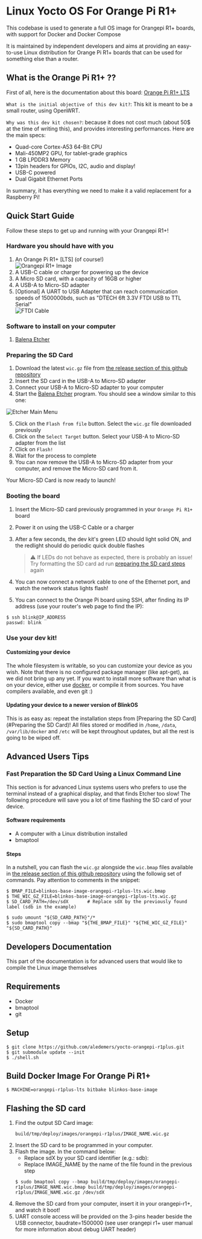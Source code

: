 # Linux Yocto OS For Orange Pi R1+

This codebase is used to generate a full OS image for Orangepi R1+ boards, with support
for Docker and Docker Compose

It is maintained by independent developers and aims at providing an easy-to-use Linux distribution 
for Orange Pi R1+ boards that can be used for something else than a router.

## What is the Orange Pi R1+ ??

First of all, here is the documentation about this board: [Orange Pi R1+ LTS](http://www.orangepi.org/html/hardWare/computerAndMicrocontrollers/details/orange-pi-R1-Plus-LTS.html)  


`What is the initial objective of this dev kit?`: This kit is meant to be a small router, using OpenWRT.  

`Why was this dev kit chosen?`: because it does not cost much (about 50$ at the time of writing this), and provides interesting performances. Here are the main specs:
- Quad-core Cortex-A53 64-Bit CPU  
- Mali-450MP2 GPU, for tablet-grade graphics  
- 1 GB LPDDR3 Memory  
- 13pin headers for GPIOs, I2C, audio and display!  
- USB-C powered  
- Dual Gigabit Ethernet Ports  

In summary, it has everything we need to make it a valid replacement for a Raspberry Pi!  

## Quick Start Guide

Follow these steps to get up and running with your Orangepi R1+!  

### Hardware you should have with you

1. An Orange Pi R1+ \[LTS\] (of course!)    
    ![Orangepi R1+ Image](doc/orangepir1-pluslts.png)  
2. A USB-C cable or charger for powering up the device  
3. A Micro SD card, with a capacity of 16GB or higher  
4. A USB-A to Micro-SD adapter  
5. [Optional] A UART to USB Adapter that can reach communication speeds of 1500000bds, such as "DTECH 6ft 3.3V FTDI USB to TTL Serial"  
    ![FTDI Cable](doc/ftdi-example.jpg)  

### Software to install on your computer

1. [Balena Etcher](https://www.balena.io/etcher)

### Preparing the SD Card

1. Download the latest `wic.gz` file from [the release section of this github repository](https://github.com/aledemers/yocto-orangepi-r1plus/releases)  
2. Insert the SD card in the USB-A to Micro-SD adapter
3. Connect your USB-A to Micro-SD adapter to your computer
4. Start the [Balena Etcher](https://www.balena.io/etcher) program. You should see a window similar to this one:

![Etcher Main Menu](doc/etcher-main.png)

5. Click on the `Flash from file` button. Select the `wic.gz` file downloaded previously
6. Click on the `Select Target` button. Select your USB-A to Micro-SD adapter from the list
7. Click on `Flash!`
8. Wait for the process to complete
9. You can now remove the USB-A to Micro-SD adapter from your computer, and remove the Micro-SD card from it.

Your Micro-SD Card is now ready to launch!  

### Booting the board

1. Insert the Micro-SD card previously programmed in your `Orange Pi R1+` board  
2. Power it on using the USB-C Cable or a charger
3. After a few seconds, the dev kit's green LED should light solid ON, and the redlight should do periodic quick double flashes

    > :warning: If LEDs do not behave as expected, there is probably an issue! Try formatting the SD card ad run [preparing the SD card steps](#preparing-the-sd-card) again

4. You can now connect a network cable to one of the Ethernet port, and watch the network status lights flash!  
5. You can connect to the Orange Pi board using SSH, after finding its IP address (use your router's web page to find the IP):  

```shell
$ ssh blink@IP_ADDRESS
passwd: blink
```

### Use your dev kit!

#### Customizing your device

The whole filesystem is writable, so you can customize your device as you wish. Note that there is no configured package manager (like apt-get), as we did not bring up any yet.
If you want to install more software than what is on your device, either use [docker](https://www.docker.com/), or compile it from sources. You have compilers available, and even git :)  

#### Updating your device to a newer version of BlinkOS

This is as easy as: repeat the installation steps from [Preparing the SD Card](#Preparing the SD Card)! All files stored or modified in `/home`, `/data`, 
`/var/lib/docker` and `/etc` will be kept throughout updates, but all the rest is going to be wiped off.

## Advanced Users Tips

### Fast Preparation the SD Card Using a Linux Command Line

This section is for advanced Linux systems users who prefers to use the terminal instead of a graphical display,
and that finds Etcher too slow! The following procedure will save you a lot of time flashing the SD card of your
device.

#### Software requirements

- A computer with a Linux distribution installed
- bmaptool

#### Steps

In a nutshell, you can flash the `wic.gz` alongside the `wic.bmap` files available in
[the release section of this github repository](https://github.com/aledemers/yocto-orangepi-r1plus/releases)
using the followig set of commands. Pay attention to comments in the snippet:

```shell
$ BMAP_FILE=blinkos-base-image-orangepi-r1plus-lts.wic.bmap
$ THE_WIC_GZ_FILE=blinkos-base-image-orangepi-r1plus-lts.wic.gz
$ SD_CARD_PATH=/dev/sdX       # Replace sdX by the previously found label (sdb in the example)

$ sudo umount "${SD_CARD_PATH}"/*
$ sudo bmaptool copy --bmap "${THE_BMAP_FILE}" "${THE_WIC_GZ_FILE}" "${SD_CARD_PATH}"
```

## Developers Documentation

This part of the documentation is for advanced users that would like to compile the Linux image themselves  

## Requirements

- Docker  
- bmaptool  
- git  

## Setup

```shell
$ git clone https://github.com/aledemers/yocto-orangepi-r1plus.git
$ git submodule update --init
$ ./shell.sh
```

## Build Docker Image For Orange Pi R1+

```shell
$ MACHINE=orangepi-r1plus-lts bitbake blinkos-base-image
```

## Flashing the SD card

1. Find the output SD Card image:  
    ```
    build/tmp/deploy/images/orangepi-r1plus/IMAGE_NAME.wic.gz  
    ```
2. Insert the SD card to be programmed in your computer.  
3. Flash the image. In the command below:
    - Replace sdX by your SD card identifier (e.g.: sdb):  
    - Replace IMAGE_NAME by the name of the file found in the previous step  
    ```shell
    $ sudo bmaptool copy --bmap build/tmp/deploy/images/orangepi-r1plus/IMAGE_NAME.wic.bmap build/tmp/deploy/images/orangepi-r1plus/IMAGE_NAME.wic.gz /dev/sdX  
    ```
4. Remove the SD card from your computer, insert it in your orangepi-r1+, and watch it boot!  
5. UART console access will be provided on the 3-pins header beside the USB connector, baudrate=1500000 (see user orangepi r1+ user manual for more information about debug UART header)  
